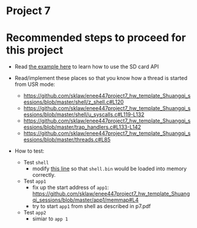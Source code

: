# Project 7
# Recommended steps to proceed for this project
- Read [the example here](https://github.com/sklaw/enee447project7_hw_template_Shuangqi_sessions/blob/master/kernel.c#L36-L60) to learn how to use the SD card API

- Read/implement these places so that you know how a thread is started from USR mode:
  - https://github.com/sklaw/enee447project7_hw_template_Shuangqi_sessions/blob/master/shell/z_shell.c#L120
  - https://github.com/sklaw/enee447project7_hw_template_Shuangqi_sessions/blob/master/shell/u_syscalls.c#L119-L132
  - https://github.com/sklaw/enee447project7_hw_template_Shuangqi_sessions/blob/master/trap_handlers.c#L133-L142
  - https://github.com/sklaw/enee447project7_hw_template_Shuangqi_sessions/blob/master/threads.c#L85
- How to test: 
  - Test `shell`
    - modify [this line](https://github.com/sklaw/enee447project7_hw_template_Shuangqi_sessions/blob/master/kernel.c#L107) so that `shell.bin` would be loaded into memory correctly.
  - Test `app1`
    - fix up the start address of `app1`: https://github.com/sklaw/enee447project7_hw_template_Shuangqi_sessions/blob/master/app1/memmap#L4
    - try to start `app1` from shell as described in p7.pdf
  - Test `app2`
    - simiar to `app 1`
  
